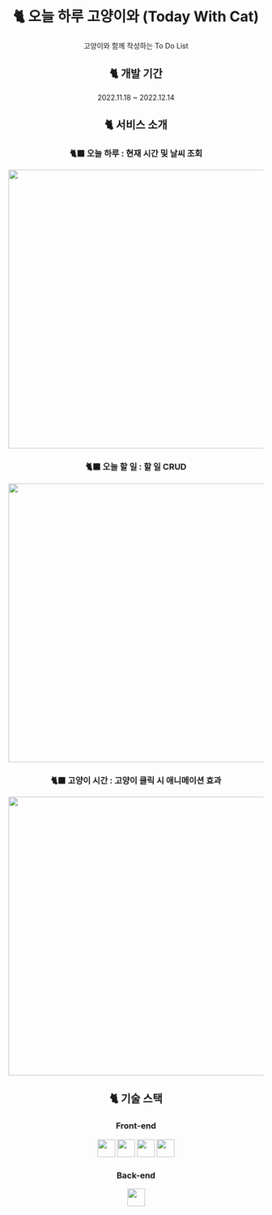 <div align=center>
  
# 🐈 오늘 하루 고양이와 (Today With Cat)
고양이와 함께 작성하는 To Do List

## 🐈 개발 기간
2022.11.18 ~ 2022.12.14

## 🐈 서비스 소개

### 🐈‍⬛ 오늘 하루 : 현재 시간 및 날씨 조회
<img width=550 src="https://github.com/9lumint/today-with-cat/assets/131740436/eebf9ccf-0d7c-4bfe-9a2d-a6e6db9af495"><br/>

### 🐈‍⬛ 오늘 할 일 : 할 일 CRUD
<img width=550 src="https://github.com/9lumint/today-with-cat/assets/131740436/fd3fd595-db7c-4551-9ac0-adbfd47b5b20"><br/>

### 🐈‍⬛ 고양이 시간 : 고양이 클릭 시 애니메이션 효과
<img width=550 src="https://github.com/9lumint/today-with-cat/assets/131740436/42d81aef-5073-4920-819c-8d19e76949d0"><br/>

## 🐈 기술 스택

### Front-end

<img src="https://img.shields.io/badge/JavaScript-F7DF1E?style=for-the-badge&amp;logo=javaScript&amp;logoColor=white" height="35"> 
<img src="https://img.shields.io/badge/React-61DAFB?style=for-the-badge&amp;logo=react&amp;logoColor=black" height="35">  
<img src="https://img.shields.io/badge/Styled Components-DB7093?style=for-the-badge&amp;logo=styled-components&amp;logoColor=white" height="35">
<img src="https://img.shields.io/badge/Axios-5A29E4?style=for-the-badge&amp;logo=axios&amp;logoColor=white" height="35">

### Back-end

<img src="https://img.shields.io/badge/Express-000000?style=for-the-badge&amp;logo=Express&amp;logoColor=white" height="35">

</div>
